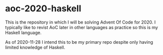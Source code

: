 # aoc-2020-haskell
This is the repository in which I will be solving Advent Of Code for 2020.
I typically like to revist AoC later in other languages as practice so this is my Haskell language.

As of 2020-11-28 I intend this to be my primary repo despite only having limited knowledge of Haskell.  
